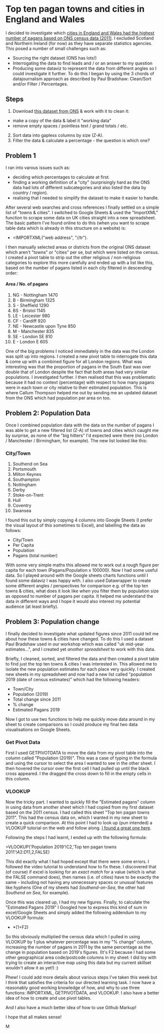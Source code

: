 # Top ten pagan towns and cities in England and Wales
I decided to investigate which [cities in England and Wales had the highest number of pagans based on ONS census data (2011)](https://miguelrocawrites.uk/2020/10/02/top-ten-pagan-towns-cities-in-england-wales/). I excluded Scotland and Northern Ireland (for now) as they have separate statistics agencies. This posed a number of small challenges such as:
+ Sourcing the right dataset (ONS has lots!) 
+ Interrogating the data to find leads and / or an answer to my question 
+ Producing some dataviz to represent the data from different angles so I could investigate it further.
To do this I began by using the 3 chords of datajournalism approach as described by Paul Bradshaw: Clean/Sort and/or Filter / Percentages.
## Steps 
1. Download [this dataset from ONS](https://www.nomisweb.co.uk/census/2011/qs210ew) & work with it to clean it:    
  + make a copy of the data & label it "working data"
  + remove empty spaces / pointless text / grand totals / etc.
2. Sort data into gapless columns by size (Z-A). 
3. Filter the data & calculate a percentage - the question is which one?
## Problem 1
I ran into varous issues such as:
+ deciding which percentages to calculate at first. 
+ finding a working definition of a "city" (surprisingly hard as the ONS data had lots of different subcategories and also listed the data by country / region).
+ realising that I needed to simplify the dataset to make it easier to handle.

After several web searches and cross references I finally settled on a simple list of "towns & cities". I switched to Google Sheets & used the "ImportXML" function to scrape some data on UK cities straight into a new spreadsheet.
The basic pattern I've found online to do this (when you want to scrape table data which is already in this structure on a website) is: 
+ =IMPORTXML("web address", "//tr").

I then manually selected areas or districts from the original ONS dataset which aren't "towns" or "cities" per se, but which were listed on the census.
I created a pivot table to strip out the other religious / non-religious categories to explore this more carefully and ended up with a list like this, based on the number of pagans listed in each city filtered in descending order: 
#### Area / No. of pagans	      
1. NG - Nottingham	1470
2. B - Birmingham	1325
3. S - Sheffield	1290
4. BS - Bristol	1145
5. LE - Leicester	980
6. CF - Cardiff	920
7. NE - Newcastle upon Tyne	850
8. M - Manchester	835
9. SE - London SE	810
10. E - London E	605

One of the big problems I noticed immediately in the data was the London was split up into regions. I created a new pivot table to interrogate this data & come up with a combined figure for all London regions. What was interesting was that the proportion of pagans in the South East was over double that of London despite the fact that both areas had very similar populations. I investigated further. 
I then realised that this was problematic because it had no context (percentage) with respect to how many pagans were in each town or city relative to their estimated population. This is where Callum Thompson helped me out by sending me an updated dataset from the ONS which had population per area on too.
## Problem 2: Population Data
Once I combined population data with the data on the number of pagans I was able to get a new filtered list (Z-A) of towns and cities which caught me by surprise, as none of the "big hitters" I'd expected were there (no London / Manchester / Birmingham, for example).
The new list looked like this: 
### City/Town
1. Southend on Sea
2. Portsmouth       
3. Milton Keynes
4. Southampton
5. Nottingham
6. Derby       
7. Stoke-on-Trent
8. Hull
9. Coventry
10. Swansea

I found this out by simply copying 4 columns into Google Sheets (I prefer the visual layout of this sometimes to Excel), and labelling the data as follows: 
+ City/Town
+ Per Capita
+ Population
+ Pagans (total number)

With some very simple maths this allowed me to work out a rough figure per capita for each town (Pagans/Population x 100000).
Now I had some useful data. So I played around with the Google sheets charts functions until I found some dataviz I was happy with. I also used Datawrapper to create some different angles / perspectives for comparison
e.g. of the top ten towns & cities, what does it look like when you filter them by population size as opposed to number of pagans per capita. It helped me understand the data in different ways and I hope it would also interest my
potential audience (at least briefly).
## Problem 3: Population change
I finally decided to investigate what updated figures since 2011 could tell me about how these towns & cities have changed. To do this I used a dataset Paul Bradshaw used in our workshop which was called "uk mid-year estimates...", and I created yet *another spreadsheet* to work with this data.

Briefly, I cleaned, sorted, and filtered the data and then created a pivot table to find just the top ten towns & cities I was interested in. This allowed me to isolate the new population estimates for each place very quickly. 
I created new sheets in my spreadsheet and now had a new list called "population 2019 (date of census estimates)" which had the following headers:
+ Town/City	
+ Population (2019)	
+ Total change since 2011	
+ % change	
+ Estimated Pagans 2019

Now I got to use two functions to help me quickly move data around in my sheet to create comparisons so I could produce my final two data visualisations on Google Sheets. 
### Get Pivot Data

First I used GETPIVOTDATA to move the data from my pivot table into the column called "Population (2019)". This was a case of typing in the formula and using the cursor to select the area I wanted to see in the other sheet. I then hovered the cursor over the first cell I had pulled up until the black cross appeared.
I the dragged the cross down to fill in the empty cells in this column.

### VLOOKUP

Now the tricky part. I wanted to quickly fill the "Estimated pagans" column in using data from another sheet which I had copied from my first dataset based on the 2011 census.
I had called this sheet "Top ten pagan towns 2011". This had the census data on, which I wanted in my new sheet to create a quick comparison. 
At this point I had to look up (pun intended) a VLOOKUP tutorial on the web and follow along. [I found a great one here](https://www.youtube.com/watch?v=d3BYVQ6xIE4). 

Following the steps I had learnt, I ended up with the following formula: 

=VLOOKUP('Population 2019'!C2,'Top ten pagan towns 2011'!$A$2:$D$11,2,FALSE)

This did exactly what I had hoped except that there were some errors. I followed the video tutorial to understand how to fix these. I discovered that (of course)
if excel is looking for an *exact match* for a value (which is what the FALSE command does), then names (i.e. of cities) have to be exactly the same - including not having any 
unnecessary spaces or unusual features like hyphens (One of my sheets had *Southend-on-Sea*, the other had *Southend on Sea*, for example). 

Once this was cleared up, I had my new figures. Finally, to calculate the "Estimated Pagans 2019" I Googled how to express this kind of sum in excel/Google Sheets and simply added 
the following addendum to my VLOOKUP formula: 
+ *(1+F2)

So this obviously multiplied the census data which I pulled in using VLOOKUP by 1 plus whatever percentage was in my "% change" column, increasing the number of pagans in 2011 by the same percentage as the change in population based on 2019's figures. 
(It's F2 because I had some other geographical area code/postcode columns in my sheet: I did toy with trying to create an interactive map using this data but my current skillset wouldn't allow it as yet!) :)

Phew! I could add more details about various steps I've taken this week but I think that satisfies the criteria for our directed learning task. I now have a reasonably good working 
knowledge of how, and why to use three functions: IMPORTXML, GETPIVOTDATA, and VLOOKUP. I also have a better idea of how to create and use pivot tables.

And I also have a much better idea of how to use Github Markup!

I hope that all makes sense!

M
